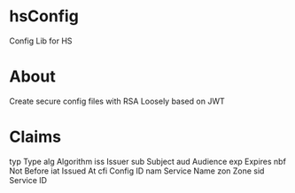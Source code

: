 # hsConfig
Config Lib for HS


# About

Create secure config files with RSA
Loosely based on JWT

# Claims

typ   Type
alg   Algorithm
iss   Issuer
sub   Subject
aud   Audience
exp   Expires
nbf   Not Before
iat   Issued At
cfi   Config ID
nam   Service Name
zon   Zone
sid   Service ID

